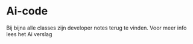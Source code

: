 # Ai-code

Bij bijna alle classes zijn developer notes terug te vinden. Voor meer info lees het Ai verslag
